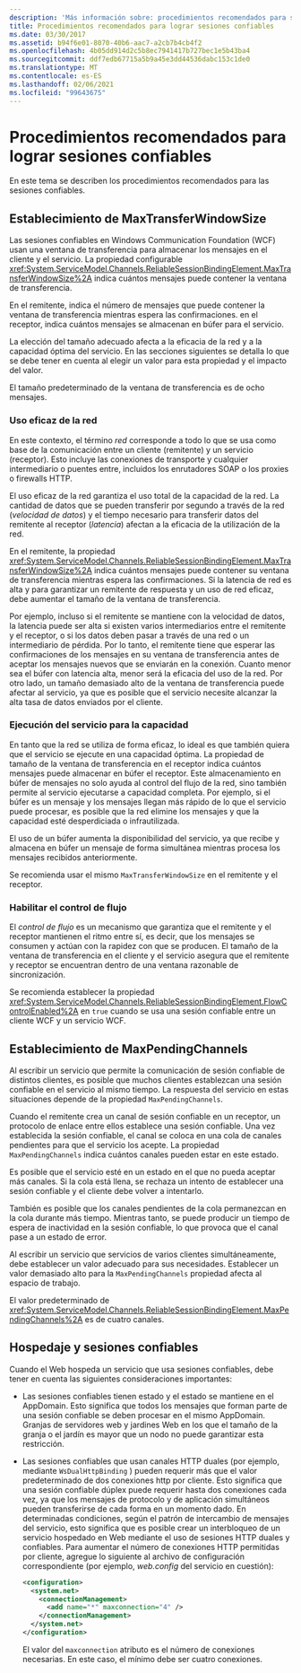 ```yaml
---
description: 'Más información sobre: procedimientos recomendados para sesiones confiables'
title: Procedimientos recomendados para lograr sesiones confiables
ms.date: 03/30/2017
ms.assetid: b94f6e01-8070-40b6-aac7-a2cb7b4cb4f2
ms.openlocfilehash: 4b05dd914d2c5b8ec7941417b727bec1e5b43ba4
ms.sourcegitcommit: ddf7edb67715a5b9a45e3dd44536dabc153c1de0
ms.translationtype: MT
ms.contentlocale: es-ES
ms.lasthandoff: 02/06/2021
ms.locfileid: "99643675"
---
```

# <a name="best-practices-for-reliable-sessions"></a>Procedimientos recomendados para lograr sesiones confiables

En este tema se describen los procedimientos recomendados para las sesiones confiables.

## <a name="setting-maxtransferwindowsize"></a>Establecimiento de MaxTransferWindowSize

Las sesiones confiables en Windows Communication Foundation (WCF) usan una ventana de transferencia para almacenar los mensajes en el cliente y el servicio. La propiedad configurable <xref:System.ServiceModel.Channels.ReliableSessionBindingElement.MaxTransferWindowSize%2A> indica cuántos mensajes puede contener la ventana de transferencia.

En el remitente, indica el número de mensajes que puede contener la ventana de transferencia mientras espera las confirmaciones. en el receptor, indica cuántos mensajes se almacenan en búfer para el servicio.

La elección del tamaño adecuado afecta a la eficacia de la red y a la capacidad óptima del servicio. En las secciones siguientes se detalla lo que se debe tener en cuenta al elegir un valor para esta propiedad y el impacto del valor.

El tamaño predeterminado de la ventana de transferencia es de ocho mensajes.

### <a name="efficient-use-of-the-network"></a>Uso eficaz de la red

En este contexto, el término *red* corresponde a todo lo que se usa como base de la comunicación entre un cliente (remitente) y un servicio (receptor). Esto incluye las conexiones de transporte y cualquier intermediario o puentes entre, incluidos los enrutadores SOAP o los proxies o firewalls HTTP.

El uso eficaz de la red garantiza el uso total de la capacidad de la red. La cantidad de datos que se pueden transferir por segundo a través de la red (*velocidad de datos*) y el tiempo necesario para transferir datos del remitente al receptor (*latencia*) afectan a la eficacia de la utilización de la red.

En el remitente, la propiedad <xref:System.ServiceModel.Channels.ReliableSessionBindingElement.MaxTransferWindowSize%2A> indica cuántos mensajes puede contener su ventana de transferencia mientras espera las confirmaciones. Si la latencia de red es alta y para garantizar un remitente de respuesta y un uso de red eficaz, debe aumentar el tamaño de la ventana de transferencia.

Por ejemplo, incluso si el remitente se mantiene con la velocidad de datos, la latencia puede ser alta si existen varios intermediarios entre el remitente y el receptor, o si los datos deben pasar a través de una red o un intermediario de pérdida. Por lo tanto, el remitente tiene que esperar las confirmaciones de los mensajes en su ventana de transferencia antes de aceptar los mensajes nuevos que se enviarán en la conexión. Cuanto menor sea el búfer con latencia alta, menor será la eficacia del uso de la red. Por otro lado, un tamaño demasiado alto de la ventana de transferencia puede afectar al servicio, ya que es posible que el servicio necesite alcanzar la alta tasa de datos enviados por el cliente.

### <a name="running-the-service-to-capacity"></a>Ejecución del servicio para la capacidad

En tanto que la red se utiliza de forma eficaz, lo ideal es que también quiera que el servicio se ejecute en una capacidad óptima. La propiedad de tamaño de la ventana de transferencia en el receptor indica cuántos mensajes puede almacenar en búfer el receptor. Este almacenamiento en búfer de mensajes no solo ayuda al control del flujo de la red, sino también permite al servicio ejecutarse a capacidad completa. Por ejemplo, si el búfer es un mensaje y los mensajes llegan más rápido de lo que el servicio puede procesar, es posible que la red elimine los mensajes y que la capacidad esté desperdiciada o infrautilizada.

El uso de un búfer aumenta la disponibilidad del servicio, ya que recibe y almacena en búfer un mensaje de forma simultánea mientras procesa los mensajes recibidos anteriormente.

Se recomienda usar el mismo `MaxTransferWindowSize` en el remitente y el receptor.

### <a name="enabling-flow-control"></a>Habilitar el control de flujo

El *control de flujo* es un mecanismo que garantiza que el remitente y el receptor mantienen el ritmo entre sí, es decir, que los mensajes se consumen y actúan con la rapidez con que se producen. El tamaño de la ventana de transferencia en el cliente y el servicio asegura que el remitente y receptor se encuentran dentro de una ventana razonable de sincronización.

Se recomienda establecer la propiedad <xref:System.ServiceModel.Channels.ReliableSessionBindingElement.FlowControlEnabled%2A> en `true` cuando se usa una sesión confiable entre un cliente WCF y un servicio WCF.

## <a name="setting-maxpendingchannels"></a>Establecimiento de MaxPendingChannels

Al escribir un servicio que permite la comunicación de sesión confiable de distintos clientes, es posible que muchos clientes establezcan una sesión confiable en el servicio al mismo tiempo. La respuesta del servicio en estas situaciones depende de la propiedad `MaxPendingChannels`.

Cuando el remitente crea un canal de sesión confiable en un receptor, un protocolo de enlace entre ellos establece una sesión confiable. Una vez establecida la sesión confiable, el canal se coloca en una cola de canales pendientes para que el servicio los acepte. La propiedad `MaxPendingChannels` indica cuántos canales pueden estar en este estado.

Es posible que el servicio esté en un estado en el que no pueda aceptar más canales. Si la cola está llena, se rechaza un intento de establecer una sesión confiable y el cliente debe volver a intentarlo.

También es posible que los canales pendientes de la cola permanezcan en la cola durante más tiempo. Mientras tanto, se puede producir un tiempo de espera de inactividad en la sesión confiable, lo que provoca que el canal pase a un estado de error.

Al escribir un servicio que servicios de varios clientes simultáneamente, debe establecer un valor adecuado para sus necesidades. Establecer un valor demasiado alto para la `MaxPendingChannels` propiedad afecta al espacio de trabajo.

El valor predeterminado de <xref:System.ServiceModel.Channels.ReliableSessionBindingElement.MaxPendingChannels%2A> es de cuatro canales.

## <a name="reliable-sessions-and-hosting"></a>Hospedaje y sesiones confiables

Cuando el Web hospeda un servicio que usa sesiones confiables, debe tener en cuenta las siguientes consideraciones importantes:

- Las sesiones confiables tienen estado y el estado se mantiene en el AppDomain. Esto significa que todos los mensajes que forman parte de una sesión confiable se deben procesar en el mismo AppDomain. Granjas de servidores web y jardines Web en los que el tamaño de la granja o el jardín es mayor que un nodo no puede garantizar esta restricción.

- Las sesiones confiables que usan canales HTTP duales (por ejemplo, mediante `WsDualHttpBinding` ) pueden requerir más que el valor predeterminado de dos conexiones http por cliente. Esto significa que una sesión confiable dúplex puede requerir hasta dos conexiones cada vez, ya que los mensajes de protocolo y de aplicación simultáneos pueden transferirse de cada forma en un momento dado. En determinadas condiciones, según el patrón de intercambio de mensajes del servicio, esto significa que es posible crear un interbloqueo de un servicio hospedado en Web mediante el uso de sesiones HTTP duales y confiables. Para aumentar el número de conexiones HTTP permitidas por cliente, agregue lo siguiente al archivo de configuración correspondiente (por ejemplo, *web.config* del servicio en cuestión):

  ```xml
  <configuration>
    <system.net>
      <connectionManagement>
        <add name="*" maxconnection="4" />
      </connectionManagement>
    </system.net>
  </configuration>
  ```

  El valor del `maxconnection` atributo es el número de conexiones necesarias. En este caso, el mínimo debe ser cuatro conexiones.
